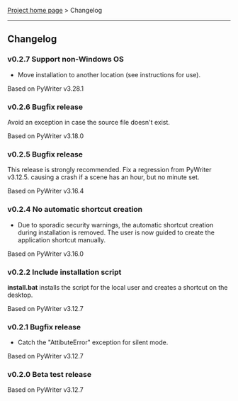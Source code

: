 [Project home page](index) > Changelog

------------------------------------------------------------------------

## Changelog

### v0.2.7 Support non-Windows OS

- Move installation to another location (see instructions for use).

Based on PyWriter v3.28.1

### v0.2.6 Bugfix release

Avoid an exception in case the source file doesn't exist.

Based on PyWriter v3.18.0

### v0.2.5 Bugfix release

This release is strongly recommended.
Fix a regression from PyWriter v3.12.5. causing a crash if a scene has an 
hour, but no minute set.

Based on PyWriter v3.16.4

### v0.2.4 No automatic shortcut creation

- Due to sporadic security warnings, the automatic shortcut creation during installation is removed. The user is now guided to create the application shortcut manually.  

Based on PyWriter v3.16.0

### v0.2.2 Include installation script

**install.bat** installs the script for the local user and creates a 
shortcut on the desktop.

Based on PyWriter v3.12.7

### v0.2.1 Bugfix release

- Catch the "AttibuteError" exception for silent mode.

Based on PyWriter v3.12.7

### v0.2.0 Beta test release

Based on PyWriter v3.12.7
